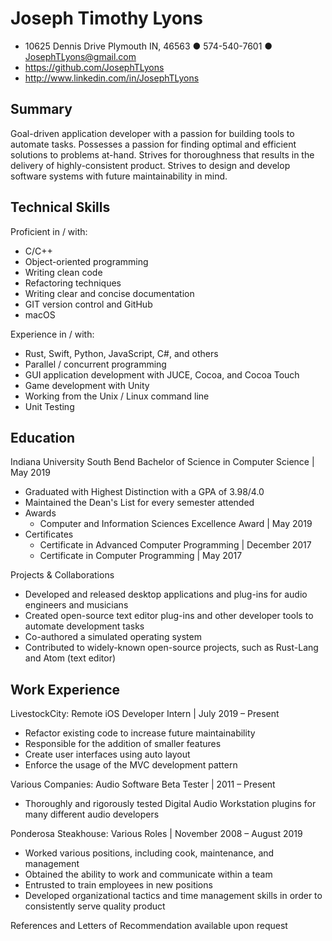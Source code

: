 # Joseph Timothy Lyons

- 10625 Dennis Drive Plymouth IN, 46563 ● 574-540-7601 ● JosephTLyons@gmail.com
- https://github.com/JosephTLyons
- http://www.linkedin.com/in/JosephTLyons

## Summary

Goal-driven application developer with a passion for building tools to automate
tasks.  Possesses a passion for finding optimal and efficient solutions to
problems at-hand.  Strives for thoroughness that results in the delivery of
highly-consistent product.  Strives to design and develop software systems with
future maintainability in mind.

## Technical Skills

Proficient in / with:
- C/C++
- Object-oriented programming
- Writing clean code
- Refactoring techniques
- Writing clear and concise documentation
- GIT version control and GitHub
- macOS

Experience in / with:
- Rust, Swift, Python, JavaScript, C#, and others
- Parallel / concurrent programming
- GUI application development with JUCE, Cocoa, and Cocoa Touch
- Game development with Unity
- Working from the Unix / Linux command line
- Unit Testing

## Education

Indiana University South Bend
Bachelor of Science in Computer Science | May 2019
- Graduated with Highest Distinction with a GPA of 3.98/4.0
- Maintained the Dean's List for every semester attended
- Awards
    - Computer and Information Sciences Excellence Award | May 2019
- Certificates
    - Certificate in Advanced Computer Programming | December 2017
    - Certificate in Computer Programming | May 2017

Projects & Collaborations
- Developed and released desktop applications and plug-ins for audio engineers
  and musicians
- Created open-source text editor plug-ins and other developer tools to automate
  development tasks
- Co-authored a simulated operating system
- Contributed to widely-known open-source projects, such as Rust-Lang and Atom
  (text editor)

## Work Experience

LivestockCity: Remote iOS Developer Intern | July 2019 – Present
- Refactor existing code to increase future maintainability
- Responsible for the addition of smaller features
- Create user interfaces using auto layout
- Enforce the usage of the MVC development pattern

Various Companies:  Audio Software Beta Tester | 2011 – Present
- Thoroughly and rigorously tested Digital Audio Workstation plugins for many
  different audio developers

Ponderosa Steakhouse:  Various Roles | November 2008 – August 2019
- Worked various positions, including cook, maintenance, and management
- Obtained the ability to work and communicate within a team
- Entrusted to train employees in new positions
- Developed organizational tactics and time management skills in order to
  consistently serve quality product

References and Letters of Recommendation available upon request
